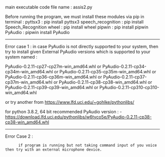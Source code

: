 main executable code file name :  assis2.py

Before running the program, we must install these modules via pip in terminal :
pyttsx3 : pip install pyttsx3
speech_recognition : pip install Speech_Recognition
wheel : pip install wheel
pipwin : pip install pipwin
PyAudio : pipwin install PyAudio

---------------------------------------------------------------------------------
Error case 1 :
in case PyAudio is not directly supported to your system, then try to install given 
External PyAudio versions which is supported to your system named : 

  PyAudio-0.2.11-cp27-cp27m-win_amd64.whl
 or
    PyAudio-0.2.11-cp34-cp34m-win_amd64.whl
 or
    PyAudio-0.2.11-cp35-cp35m-win_amd64.whl
 or
    PyAudio-0.2.11-cp36-cp36m-win_amd64.whl
 or
    PyAudio-0.2.11-cp37-cp37m-win_amd64.whl
 or
    PyAudio-0.2.11-cp38-cp38-win_amd64.whl
 or
    PyAudio-0.2.11-cp39-cp39-win_amd64.whl
 or
    PyAudio-0.2.11-cp310-cp310-win_amd64.whl
    
  or try another from 
                       https://www.lfd.uci.edu/~gohlke/pythonlibs/


for python 3.8.2, 64 bit recommended PyAudio version : - https://download.lfd.uci.edu/pythonlibs/w6tyco5e/PyAudio-0.2.11-cp38-cp38-win_amd64.whl

------------------------------------------------------------------------------------------

Error Case 2 :

          if program is running but not taking command input of you voice then try with an external microphone device.
